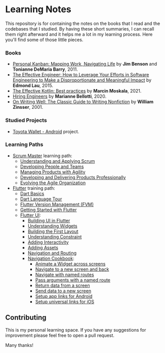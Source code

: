 # Learning Notes

This repository is for containing the notes on the books that I read and the codebases that I studied. By having these short summaries, I can recall them right afterward and it helps me a lot in my learning process. Here you'll find some of those little pieces.

### Books

* [Personal Kanban: Mapping Work, Navigating Life](books/personal-kanban.md) by **Jim Benson** and **Tonianne DeMaria Barry**, 2011.
* [The Effective Engineer: How to Leverage Your Efforts in Software Engineering to Make a Disproportionate and Meaningful Impact](books/effective-engineer.md) by **Edmond Lau**, 2015.
* [The Effective Kotlin: Best practices](books/effective-kotlin.md) by **Marcin Moskala**, 2021.
* [Hiring Engineers](books/hiring-engineers.md) by **Marianne Bellotti**, 2020.
* [On Writing Well: The Classic Guide to Writing Nonfiction](books/writing-well.md) by **William Zinsser**, 2001.

### Studied Projects

* [Toyota Wallet - Android](studied-projects/toyota-wallet-android.md) project.

### Learning Paths

* [Scrum Master](learning-paths/scrum-master) learning path:
  - [Understanding and Applying Scrum](learning-paths/scrum-master/%231-understanding-and-applying-scrum.md)
  - [Developing People and Teams](learning-paths/scrum-master/%232-developing-people-and-teams.md)
  - [Managing Products with Agility](learning-paths/scrum-master/%233-managing-products-with-agility.md)
  - [Developing and Delivering Products Professionally](learning-paths/scrum-master/%234-developing-and-delivering-products-professionally.md)
  - [Evolving the Agile Organization](learning-paths/scrum-master/%235-evolving-the-agile-organization.md)
* [Flutter](learning-paths/flutter) training path:
  - [Dart Basics](learning-paths/flutter/dart-basics.md)
  - [Dart Language Tour](learning-paths/flutter/dart-language-tour.md)
  - [Flutter Version Management (FVM)](learning-paths/flutter/flutter-version-management.md)
  - [Getting Started with Flutter](learning-paths/flutter/getting-started-with-flutter.md)
  - [Flutter UI](learning-paths/flutter/ui):
    - [Building UI in Flutter](learning-paths/flutter/ui/building-ui-flutter.md)
    - [Understanding Widgets](learning-paths/flutter/ui/understanding-widgets.md)
    - [Building the First Layout](learning-paths/flutter/ui/building-layout.md)
    - [Understanding Constraint](learning-paths/flutter/ui/understanding-constraint.md)
    - [Adding Interactivity](learning-paths/flutter/ui/adding-interactivity.md)
    - [Adding Assets](learning-paths/flutter/ui/adding-assets.md)
    - [Navigation and Routing](learning-paths/flutter/ui/navigation-and-routing.md)
    - [Navigation Cookbook](learning-paths/flutter/ui/navigation-cookbook):
      - [Animate a Widget across screens](learning-paths/flutter/ui/navigation-cookbook/animate-widget-across-screens.md)
      - [Navigate to a new screen and back](learning-paths/flutter/ui/navigation-cookbook/navigate-to-new-screen-and-back.md)
      - [Navigate with named routes](learning-paths/flutter/ui/navigation-cookbook/navigate-with-named-routes.md)
      - [Pass arguments with a named route](learning-paths/flutter/ui/navigation-cookbook/pass-arguments-to-named-route.md)
      - [Return data from a screen](learning-paths/flutter/ui/navigation-cookbook/return-data-frome-screen.md)
      - [Send data to a new screen](learning-paths/flutter/ui/navigation-cookbook/send-data-to-new-screen.md)
      - [Setup app links for Android](learning-paths/flutter/ui/navigation-cookbook/setup-app-links-android.md)
      - [Setup universal links for iOS](learning-paths/flutter/ui/navigation-cookbook/setup-universal-links-ios.md)

## Contributing

This is my personal learning space. If you have any suggestions for improvement please feel free to open a pull request.

Many thanks!
